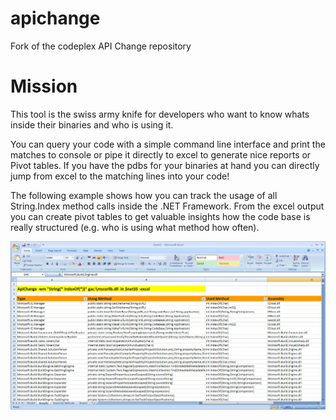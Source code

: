 # apichange
Fork of the codeplex API Change repository

# Mission

This tool is the swiss army knife for developers who want to know whats inside their binaries and who is using it.

You can query your code with a simple command line interface and print the matches to console or pipe it directly to excel to generate nice reports or Pivot tables. If you have the pdbs for your binaries at hand you can directly jump from excel to the matching lines into your code!

The following example shows how you can track the usage of all String.Index method calls inside the .NET Framework. From the excel output you can create pivot tables to get valuable insights how the code base is really structured (e.g. who is using what method how often).

![Screenshot](StringIndexOfUsage_Results.JPG)
